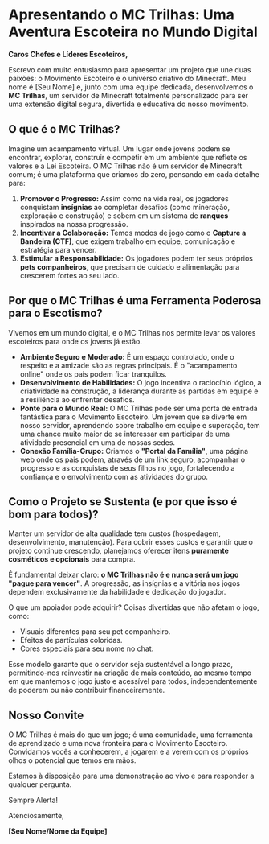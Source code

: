 # Apresentando o MC Trilhas: Uma Aventura Escoteira no Mundo Digital

**Caros Chefes e Líderes Escoteiros,**

Escrevo com muito entusiasmo para apresentar um projeto que une duas paixões: o Movimento Escoteiro e o universo criativo do Minecraft. Meu nome é [Seu Nome] e, junto com uma equipe dedicada, desenvolvemos o **MC Trilhas**, um servidor de Minecraft totalmente personalizado para ser uma extensão digital segura, divertida e educativa do nosso movimento.

## O que é o MC Trilhas?

Imagine um acampamento virtual. Um lugar onde jovens podem se encontrar, explorar, construir e competir em um ambiente que reflete os valores e a Lei Escoteira. O MC Trilhas não é um servidor de Minecraft comum; é uma plataforma que criamos do zero, pensando em cada detalhe para:

1.  **Promover o Progresso:** Assim como na vida real, os jogadores conquistam **insígnias** ao completar desafios (como mineração, exploração e construção) e sobem em um sistema de **ranques** inspirados na nossa progressão.
2.  **Incentivar a Colaboração:** Temos modos de jogo como o **Capture a Bandeira (CTF)**, que exigem trabalho em equipe, comunicação e estratégia para vencer.
3.  **Estimular a Responsabilidade:** Os jogadores podem ter seus próprios **pets companheiros**, que precisam de cuidado e alimentação para crescerem fortes ao seu lado.

## Por que o MC Trilhas é uma Ferramenta Poderosa para o Escotismo?

Vivemos em um mundo digital, e o MC Trilhas nos permite levar os valores escoteiros para onde os jovens já estão.

*   **Ambiente Seguro e Moderado:** É um espaço controlado, onde o respeito e a amizade são as regras principais. É o "acampamento online" onde os pais podem ficar tranquilos.
*   **Desenvolvimento de Habilidades:** O jogo incentiva o raciocínio lógico, a criatividade na construção, a liderança durante as partidas em equipe e a resiliência ao enfrentar desafios.
*   **Ponte para o Mundo Real:** O MC Trilhas pode ser uma porta de entrada fantástica para o Movimento Escoteiro. Um jovem que se diverte em nosso servidor, aprendendo sobre trabalho em equipe e superação, tem uma chance muito maior de se interessar em participar de uma atividade presencial em uma de nossas sedes.
*   **Conexão Família-Grupo:** Criamos o **"Portal da Família"**, uma página web onde os pais podem, através de um link seguro, acompanhar o progresso e as conquistas de seus filhos no jogo, fortalecendo a confiança e o envolvimento com as atividades do grupo.

## Como o Projeto se Sustenta (e por que isso é bom para todos)?

Manter um servidor de alta qualidade tem custos (hospedagem, desenvolvimento, manutenção). Para cobrir esses custos e garantir que o projeto continue crescendo, planejamos oferecer itens **puramente cosméticos e opcionais** para compra.

É fundamental deixar claro: **o MC Trilhas não é e nunca será um jogo "pague para vencer"**. A progressão, as insígnias e a vitória nos jogos dependem exclusivamente da habilidade e dedicação do jogador.

O que um apoiador pode adquirir? Coisas divertidas que não afetam o jogo, como:
*   Visuais diferentes para seu pet companheiro.
*   Efeitos de partículas coloridas.
*   Cores especiais para seu nome no chat.

Esse modelo garante que o servidor seja sustentável a longo prazo, permitindo-nos reinvestir na criação de mais conteúdo, ao mesmo tempo em que mantemos o jogo justo e acessível para todos, independentemente de poderem ou não contribuir financeiramente.

## Nosso Convite

O MC Trilhas é mais do que um jogo; é uma comunidade, uma ferramenta de aprendizado e uma nova fronteira para o Movimento Escoteiro. Convidamos vocês a conhecerem, a jogarem e a verem com os próprios olhos o potencial que temos em mãos.

Estamos à disposição para uma demonstração ao vivo e para responder a qualquer pergunta.

Sempre Alerta!

Atenciosamente,

**[Seu Nome/Nome da Equipe]**